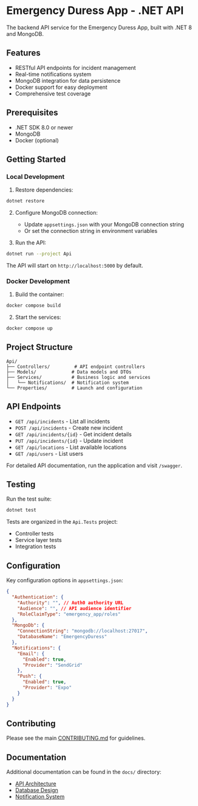 # Emergency Duress App - .NET API

The backend API service for the Emergency Duress App, built with .NET 8 and MongoDB.

## Features

- RESTful API endpoints for incident management
- Real-time notifications system
- MongoDB integration for data persistence
- Docker support for easy deployment
- Comprehensive test coverage

## Prerequisites

- .NET SDK 8.0 or newer
- MongoDB
- Docker (optional)

## Getting Started

### Local Development

1. Restore dependencies:

```bash
dotnet restore
```

2. Configure MongoDB connection:

   - Update `appsettings.json` with your MongoDB connection string
   - Or set the connection string in environment variables

3. Run the API:

```bash
dotnet run --project Api
```

The API will start on `http://localhost:5000` by default.

### Docker Development

1. Build the container:

```bash
docker compose build
```

2. Start the services:

```bash
docker compose up
```

## Project Structure

```
Api/
├── Controllers/         # API endpoint controllers
├── Models/             # Data models and DTOs
├── Services/           # Business logic and services
│   └── Notifications/  # Notification system
└── Properties/         # Launch and configuration
```

## API Endpoints

- `GET /api/incidents` - List all incidents
- `POST /api/incidents` - Create new incident
- `GET /api/incidents/{id}` - Get incident details
- `PUT /api/incidents/{id}` - Update incident
- `GET /api/locations` - List available locations
- `GET /api/users` - List users

For detailed API documentation, run the application and visit `/swagger`.

## Testing

Run the test suite:

```bash
dotnet test
```

Tests are organized in the `Api.Tests` project:

- Controller tests
- Service layer tests
- Integration tests

## Configuration

Key configuration options in `appsettings.json`:

```json
{
  "Authentication": {
    "Authority": "", // Auth0 authority URL
    "Audience": "", // API audience identifier
    "RoleClaimType": "emergency_app/roles"
  },
  "MongoDb": {
    "ConnectionString": "mongodb://localhost:27017",
    "DatabaseName": "EmergencyDuress"
  },
  "Notifications": {
    "Email": {
      "Enabled": true,
      "Provider": "SendGrid"
    },
    "Push": {
      "Enabled": true,
      "Provider": "Expo"
    }
  }
}
```

## Contributing

Please see the main [CONTRIBUTING.md](../../CONTRIBUTING.md) for guidelines.

## Documentation

Additional documentation can be found in the `docs/` directory:

- [API Architecture](../../docs/architecture/app-architecture.md)
- [Database Design](../../docs/architecture/database-design.md)
- [Notification System](../../docs/architecture/notification-system.md)
